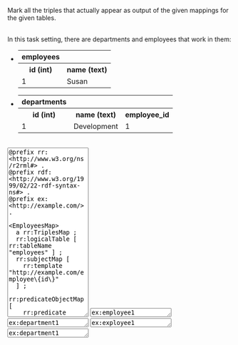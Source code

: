 Mark all the triples that actually appear as output of the given mappings for the given tables.

<br />
In this task setting, there are departments and employees that work in them:

<div class="navcontainer">
<ul class="navlist">
<li>


<table class="dbtable">
  <tr><th>employees</th></tr>
  <tr><th>id (int)</th><th>name (text)</th></tr>
  <tr><td>1</td><td>Susan</td></tr>
</table>

</li>
<li>

<table class="dbtable">
  <tr><th>departments</th></tr>
  <tr><th>id (int)</th><th>name (text)</th><th>employee_id</th></tr>
  <tr><td>1</td><td>Development</td><td>1</td></tr>
</table>

</li>
</ul>
</div>

<br style="clear: both;" />

<textarea style="height: 380px" ui-codemirror="editorOptions.ttl" readonly>
@prefix rr: &lt;http://www.w3.org/ns/r2rml#&gt; .
@prefix rdf: &lt;http://www.w3.org/1999/02/22-rdf-syntax-ns#&gt; .
@prefix ex: &lt;http://example.com/&gt; .

&lt;EmployeesMap&gt;
  a rr:TriplesMap ;
  rr:logicalTable [ rr:tableName "employees" ] ;
  rr:subjectMap [
    rr:template "http://example.com/employee\{id\}"
  ] ;
  rr:predicateObjectMap [
    rr:predicate rdf:type ;
    rr:object ex:Employee
  ] ;
  rr:predicateObjectMap [
    rr:predicate rdfs:label ;
    rr:objectMap [ rr:column "name" ]
  ] .

&lt;DeptToEmpOtm&gt;
  a rr:TriplesMap ;
  rr:logicalTable [ rr:tableName "departments" ] ;
  rr:subjectMap [
    rr:template "http://example.com/department\{id\}" ;
  ] ;
  rr:predicateObjectMap [
    rr:predicate ex:hasLeader ;
    rr:objectMap [ rr:template "http://example.com/employee\{employee_id\}" ]
  ] .
</textarea>



<textarea style="height: 20px" ui-codemirror="editorOptions.ttl" readonly>ex:employee1 rdfs:label "Susan" .</textarea>
<textarea style="height: 20px" ui-codemirror="editorOptions.ttl" readonly>ex:department1 ex:hasLeader ex:employee1 .</textarea>
<textarea style="height: 20px" ui-codemirror="editorOptions.ttl" readonly>ex:exployee1 ex:worksIn ex:department1 .</textarea>
<textarea style="height: 20px" ui-codemirror="editorOptions.ttl" readonly>ex:department1 rdfs:label "Development" .</textarea>


